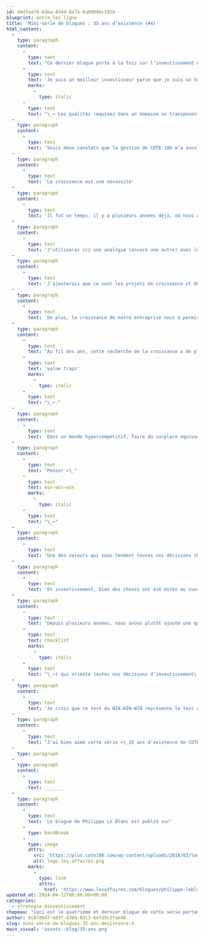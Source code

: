 ```yaml
---
id: d4dfaa78-64ba-4344-8474-8a09006c1920
blueprint: entre_les_ligne
title: 'Mini-série de blogues : 35 ans d’existence (#4)'
html_content:
  -
    type: paragraph
    content:
      -
        type: text
        text: "Ce dernier blogue porte à la fois sur l’investissement et la gestion d’une entreprise. De fait, j’estime que les deux volets se renforcent mutuellement. C’est d’ailleurs Warren Buffett qui a écrit\_: «\_"
      -
        type: text
        text: 'Je suis un meilleur investisseur parce que je suis un homme d’affaires et un meilleur homme d’affaires parce que je suis un investisseur.'
        marks:
          -
            type: italic
      -
        type: text
        text: "\_» Les qualités requises dans un domaine se transposent souvent très bien dans l’autre."
  -
    type: paragraph
    content:
      -
        type: text
        text: 'Voici deux constats que la gestion de COTE 100 m’a inculqués concernant l’investissement… Ou est-ce le contraire?'
  -
    type: paragraph
    content:
      -
        type: text
        text: 'La croissance est une nécessité'
  -
    type: paragraph
    content:
      -
        type: text
        text: 'Il fut un temps, il y a plusieurs années déjà, où nous avons considéré ralentir la croissance de COTE 100. L’entreprise avait atteint une taille suffisante pour être confortablement rentable. De plus, la croissance apporte son lot de défis, de problèmes à solutionner. Pourquoi chercher à aller plus loin quand on est très bien là où on est?'
  -
    type: paragraph
    content:
      -
        type: text
        text: 'J’utiliserai ici une analogie (encore une autre) avec le monde du tennis. Un joueur ou une joueuse qui a atteint les hauts échelons du classement mondial ne peut pas se permettre de lever le pied et de voguer sur ses récents succès. Le monde du tennis est hautement compétitif et quelques semaines de relâchement se traduiront souvent par un glissement graduel, puis soudain, au classement. Au tennis, comme en affaires, on ne peut espérer faire du surplace. Il faut constamment chercher à s’améliorer, à se développer.'
  -
    type: paragraph
    content:
      -
        type: text
        text: 'J’ajouterais que ce sont les projets de croissance et de développement qui rendent la gestion d’une entreprise stimulante.'
  -
    type: paragraph
    content:
      -
        type: text
        text: 'De plus, la croissance de notre entreprise nous a permis et devrait continuer à nous permettre de réinvestir dans la qualité des services que nous offrons à nos investisseurs et dans nos processus d’investissement boursier.'
  -
    type: paragraph
    content:
      -
        type: text
        text: "Au fil des ans, cette recherche de la croissance a de plus en plus orienté nos investissements boursiers. Les entreprises qui ne réussissent pas à dégager une croissance organique positive et soutenue sont selon moi appelées à décliner avec le temps. Typiquement, le titre de ce type de société s’échangera à des ratios d’évaluation faibles et en apparence attrayants. La plupart du temps, c’est un piège, ce qu’on appelle des «\_"
      -
        type: text
        text: 'value traps'
        marks:
          -
            type: italic
      -
        type: text
        text: "\_»."
  -
    type: paragraph
    content:
      -
        type: text
        text: 'Dans un monde hypercompétitif, faire du surplace équivaut à régresser.'
  -
    type: paragraph
    content:
      -
        type: text
        text: "Penser «\_"
      -
        type: text
        text: win-win-win
        marks:
          -
            type: italic
      -
        type: text
        text: "\_»"
  -
    type: paragraph
    content:
      -
        type: text
        text: "Une des valeurs qui sous-tendent toutes nos décisions chez COTE 100 est le modèle «\_gagnant-gagnant-gagnant\_». Dans tout ce que nous faisons, nous cherchons à prendre des décisions qui favoriseront d’abord nos investisseurs, mais qui seront également favorables à notre entreprise et à la collectivité dans son ensemble. Avant de penser au développement de tout nouveau service, nous nous posons d’abord cette question\_: «\_Serions-nous nous-mêmes intéressés à investir dans un tel produit?\_»."
  -
    type: paragraph
    content:
      -
        type: text
        text: 'En investissement, bien des choses ont été dites au cours des dernières années sur le concept ESG, les fameux critères environnementaux, sociaux et de gouvernance. Je vous avouerai que nous ne souscrivons pas aux divers services offerts par des tiers qui certifient l’investissement ESG chez un gestionnaire. Pour moi, il s’agit avant tout d’un stratagème de marketing.'
  -
    type: paragraph
    content:
      -
        type: text
        text: "Depuis plusieurs années, nous avons plutôt ajouté une question à notre liste de contrôle («\_"
      -
        type: text
        text: checklist
        marks:
          -
            type: italic
      -
        type: text
        text: "\_») qui oriente toutes nos décisions d’investissement\_: «\_Les produits/services de la société sont-ils un «\_WIN-WIN-WIN\_» pour tous les intervenants (sociétés, actionnaires, employés, clients)?\_»"
  -
    type: paragraph
    content:
      -
        type: text
        text: 'Je crois que ce test du WIN-WIN-WIN représente le test ultime qui devrait dicter les décisions d’une entreprise de même que toute décision d’investissement en Bourse.'
  -
    type: paragraph
    content:
      -
        type: text
        text: "J’ai bien aimé cette série «\_35 ans d’existence de COTE 100\_» car elle m’a forcé à réfléchir sur les plus importantes leçons que l’on a pu tirer de notre longue expérience en affaires et en investissement. J’espère que ces quatre blogues vous seront utiles dans la gestion de votre entreprise ou de votre portefeuille."
  -
    type: paragraph
  -
    type: paragraph
    content:
      -
        type: text
        text: _______
  -
    type: paragraph
    content:
      -
        type: text
        text: 'Le blogue de Philippe Le Blanc est publié sur'
      -
        type: hardBreak
      -
        type: image
        attrs:
          src: 'https://plus.cote100.com/wp-content/uploads/2018/03/logo-les-affaires.png'
          alt: logo-les-affaires.png
        marks:
          -
            type: link
            attrs:
              href: 'https://www.lesaffaires.com/blogues/philippe-leblanc/mini-serie-de-blogues---35-ans-d-existence-4-/648998'
updated_at: 2024-04-12T00:00:00+00:00
categories:
  - strategie-dinvestissement
chapeau: "Ceci est le quatrième et dernier blogue de cette série portant sur les 35 ans d’existence de COTE 100.\_Le premier\_et\_troisième\_blogues de la série étaient axés sur l’investissement.\_Le deuxième\_concernait davantage la gestion de l’entreprise COTE 100."
author: 9c87d8d7-e83f-438d-8d13-6efd9c2fae40
slug: mini-serie-de-blogues-35-ans-dexistence-4
main_visual: 'assets::blog/35-ans.png'
---
```

